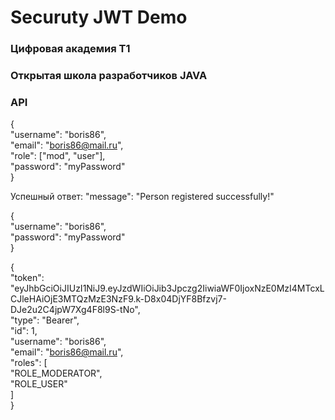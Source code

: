 # Securuty JWT Demo

### Цифровая академия T1

### Открытая школа разработчиков JAVA

### API
{<br/>
"username": "boris86",<br/>
"email": "boris86@mail.ru",<br/>
"role": ["mod", "user"],<br/>
"password": "myPassword"<br/>
}<br/>

Успешный ответ: "message": "Person registered successfully!"

{<br/>
"username": "boris86",<br/>
"password": "myPassword"<br/>
}<br/>

{<br/>
"token": "eyJhbGciOiJIUzI1NiJ9.eyJzdWIiOiJib3Jpczg2IiwiaWF0IjoxNzE0MzI4MTcxLCJleHAiOjE3MTQzMzE3NzF9.k-D8x04DjYF8Bfzvj7-DJe2u2C4jpW7Xg4F8l9S-tNo",<br/>
"type": "Bearer",<br/>
"id": 1,<br/>
"username": "boris86",<br/>
"email": "boris86@mail.ru",<br/>
"roles": [<br/>
"ROLE_MODERATOR",<br/>
"ROLE_USER"<br/>
]<br/>
}<br/>

